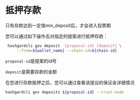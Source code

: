 # 抵押存款
只有存款达到一定值min_deposit后，才会进入投票期

您可以通过如下操作去对指定的提案进行抵押存款：
```bash
 hashgardcli gov deposit  [proposal-id] [deposit] \
     --from=${wallet_name} --chain-id=${chain-id}
```


``` proposal-id ```是提案的id号

``` deposit ```是需要存款的金额


在您进行存款抵押之后，您可以通过查看该提议的保证金详细情况

```bash
hashgardcli gov deposits ${proposal-id} --trust-node
```

